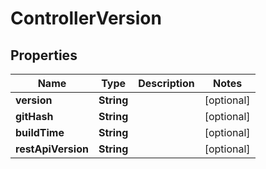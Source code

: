 # ControllerVersion

## Properties
Name | Type | Description | Notes
------------ | ------------- | ------------- | -------------
**version** | **String** |  |  [optional]
**gitHash** | **String** |  |  [optional]
**buildTime** | **String** |  |  [optional]
**restApiVersion** | **String** |  |  [optional]
